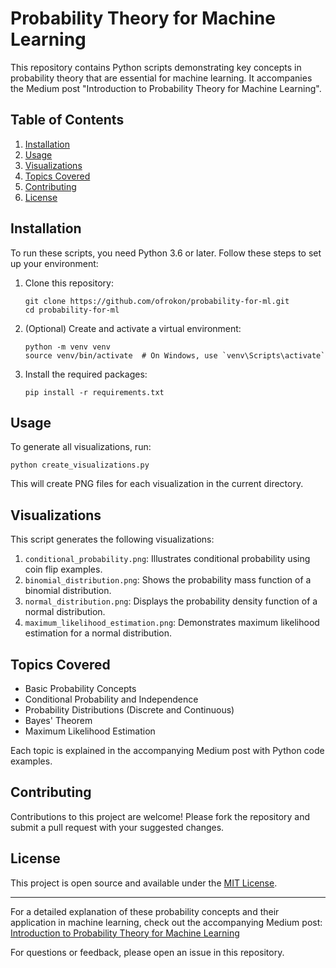 # Probability Theory for Machine Learning

This repository contains Python scripts demonstrating key concepts in probability theory that are essential for machine learning. It accompanies the Medium post "Introduction to Probability Theory for Machine Learning".

## Table of Contents
1. [Installation](#installation)
2. [Usage](#usage)
3. [Visualizations](#visualizations)
4. [Topics Covered](#topics-covered)
5. [Contributing](#contributing)
6. [License](#license)

## Installation

To run these scripts, you need Python 3.6 or later. Follow these steps to set up your environment:

1. Clone this repository:
   ```
   git clone https://github.com/ofrokon/probability-for-ml.git
   cd probability-for-ml
   ```

2. (Optional) Create and activate a virtual environment:
   ```
   python -m venv venv
   source venv/bin/activate  # On Windows, use `venv\Scripts\activate`
   ```

3. Install the required packages:
   ```
   pip install -r requirements.txt
   ```

## Usage

To generate all visualizations, run:

```
python create_visualizations.py
```

This will create PNG files for each visualization in the current directory.

## Visualizations

This script generates the following visualizations:

1. `conditional_probability.png`: Illustrates conditional probability using coin flip examples.
2. `binomial_distribution.png`: Shows the probability mass function of a binomial distribution.
3. `normal_distribution.png`: Displays the probability density function of a normal distribution.
4. `maximum_likelihood_estimation.png`: Demonstrates maximum likelihood estimation for a normal distribution.

## Topics Covered

- Basic Probability Concepts
- Conditional Probability and Independence
- Probability Distributions (Discrete and Continuous)
- Bayes' Theorem
- Maximum Likelihood Estimation

Each topic is explained in the accompanying Medium post with Python code examples.

## Contributing

Contributions to this project are welcome! Please fork the repository and submit a pull request with your suggested changes.

## License

This project is open source and available under the [MIT License](LICENSE).

---

For a detailed explanation of these probability concepts and their application in machine learning, check out the accompanying Medium post: [Introduction to Probability Theory for Machine Learning](https://medium.com/@mroko001/introduction-to-probability-theory-for-machine-learning-97584f8e585b)

For questions or feedback, please open an issue in this repository.
